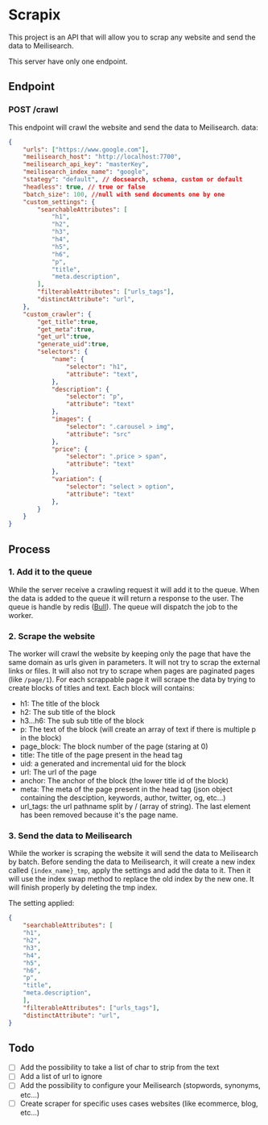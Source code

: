 # Scrapix 
This project is an API that will allow you to scrap any website and send the data to Meilisearch.

This server have only one endpoint. 

## Endpoint
### POST /crawl
This endpoint will crawl the website and send the data to Meilisearch.
data: 
```json
{
    "urls": ["https://www.google.com"],
    "meilisearch_host": "http://localhost:7700",
    "meilisearch_api_key": "masterKey",
    "meilisearch_index_name": "google",
    "stategy": "default", // docsearch, schema, custom or default
    "headless": true, // true or false
    "batch_size": 100, //null with send documents one by one
    "custom_settings": {
        "searchableAttributes": [
            "h1",
            "h2",
            "h3",
            "h4",
            "h5",
            "h6",
            "p",
            "title",
            "meta.description",
        ],
        "filterableAttributes": ["urls_tags"],
        "distinctAttribute": "url",
    },
    "custom_crawler": {
        "get_title":true,
        "get_meta":true,
        "get_url":true,
        "generate_uid":true,
        "selectors": {
            "name": {
                "selector": "h1",
                "attribute": "text",
            },
            "description": {
                "selector": "p",
                "attribute": "text"
            },
            "images": {
                "selector": ".carousel > img",
                "attribute": "src"
            },
            "price": {
                "selector": ".price > span",
                "attribute": "text"
            },
            "variation": {
                "selector": "select > option",
                "attribute": "text"
            },
        }
    }
}
```

## Process
### 1. Add it to the queue
While the server receive a crawling request it will add it to the queue. When the data is added to the queue it will return a response to the user.
The queue is handle by redis ([Bull](https://github.com/OptimalBits/bull)). 
The queue will dispatch the job to the worker.

### 2. Scrape the website
The worker will crawl the website by keeping only the page that have the same domain as urls given in parameters. It will not try to scrap the external links or files. It will also not try to scrape when pages are paginated pages (like `/page/1`).
For each scrappable page it will scrape the data by trying to create blocks of titles and text. Each block will contains:
- h1: The title of the block
- h2: The sub title of the block
- h3...h6: The sub sub title of the block
- p: The text of the block (will create an array of text if there is multiple p in the block)
- page_block: The block number of the page (staring at 0)
- title: The title of the page present in the head tag
- uid: a generated and incremental uid for the block
- url: The url of the page
- anchor: The anchor of the block (the lower title id of the block)
- meta: The meta of the page present in the head tag (json object containing the desciption, keywords, author, twitter, og, etc...)
- url_tags: the url pathname split by / (array of string). The last element has been removed because it's the page name.

### 3. Send the data to Meilisearch

While the worker is scraping the website it will send the data to Meilisearch by batch.
Before sending the data to Meilisearch, it will create a new index called `{index_name}_tmp`, apply the settings and add the data to it. Then it will use the index swap method to replace the old index by the new one. It will finish properly by deleting the tmp index.

The setting applied:
```json
{
    "searchableAttributes": [
    "h1",
    "h2",
    "h3",
    "h4",
    "h5",
    "h6",
    "p",
    "title",
    "meta.description",
    ],
    "filterableAttributes": ["urls_tags"],
    "distinctAttribute": "url",
}
```

## Todo
- [ ] Add the possibility to take a list of char to strip from the text
- [ ] Add a list of url to ignore
- [ ] Add the possibility to configure your Meilisearch (stopwords, synonyms, etc...)
- [ ] Create scraper for specific uses cases websites (like ecommerce, blog, etc...)